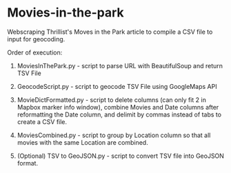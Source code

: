 # Movies-in-the-park
Webscraping Thrillist's Moves in the Park article to compile a CSV file to input for geocoding.


Order of execution:

1. MoviesInThePark.py - script to parse URL with BeautifulSoup and return TSV File

2. GeocodeScript.py - script to geocode TSV File using GoogleMaps API

3. MovieDictFormatted.py - script to delete columns (can only fit 2 in Mapbox marker info window), combine Movies and Date columns after reformatting the Date column, and delimit by commas instead of tabs to create a CSV file.

4. MoviesCombined.py - script to group by Location column so that all movies with the same Location are combined.

5.  (Optional) TSV to GeoJSON.py - script to convert TSV file into GeoJSON format.
